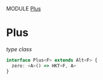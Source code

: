 MODULE [Plus](https://github.com/gcanti/fp-ts/blob/master/src/Plus.ts)
# Plus
*type class*
```ts
interface Plus<F> extends Alt<F> {
  zero: <A>() => HKT<F, A>
}
```